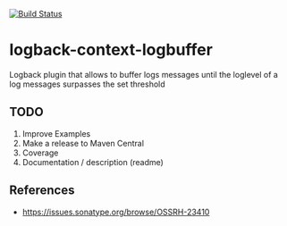 [![Build Status](https://travis-ci.org/sdegroot/logback-context-logbuffer.svg?branch=master)](https://travis-ci.org/sdegroot/logback-context-logbuffer)

# logback-context-logbuffer

Logback plugin that allows to buffer logs messages until the loglevel of a log messages surpasses the set threshold 

## TODO

1. Improve Examples
2. Make a release to Maven Central
3. Coverage
4. Documentation / description (readme)

## References

- https://issues.sonatype.org/browse/OSSRH-23410
